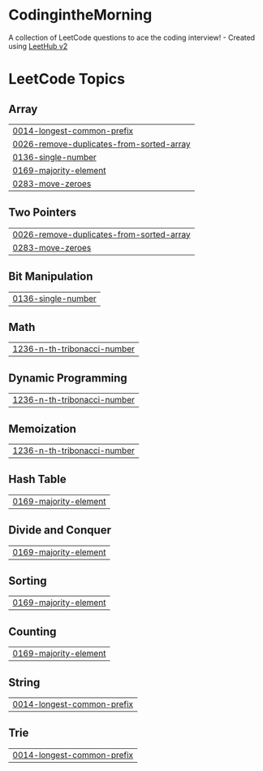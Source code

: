 # CodingintheMorning
A collection of LeetCode questions to ace the coding interview! - Created using [LeetHub v2](https://github.com/arunbhardwaj/LeetHub-2.0)

<!---LeetCode Topics Start-->
# LeetCode Topics
## Array
|  |
| ------- |
| [0014-longest-common-prefix](https://github.com/Kihwan-dev/CodingintheMorning/tree/master/0014-longest-common-prefix) |
| [0026-remove-duplicates-from-sorted-array](https://github.com/Kihwan-dev/CodingintheMorning/tree/master/0026-remove-duplicates-from-sorted-array) |
| [0136-single-number](https://github.com/Kihwan-dev/CodingintheMorning/tree/master/0136-single-number) |
| [0169-majority-element](https://github.com/Kihwan-dev/CodingintheMorning/tree/master/0169-majority-element) |
| [0283-move-zeroes](https://github.com/Kihwan-dev/CodingintheMorning/tree/master/0283-move-zeroes) |
## Two Pointers
|  |
| ------- |
| [0026-remove-duplicates-from-sorted-array](https://github.com/Kihwan-dev/CodingintheMorning/tree/master/0026-remove-duplicates-from-sorted-array) |
| [0283-move-zeroes](https://github.com/Kihwan-dev/CodingintheMorning/tree/master/0283-move-zeroes) |
## Bit Manipulation
|  |
| ------- |
| [0136-single-number](https://github.com/Kihwan-dev/CodingintheMorning/tree/master/0136-single-number) |
## Math
|  |
| ------- |
| [1236-n-th-tribonacci-number](https://github.com/Kihwan-dev/CodingintheMorning/tree/master/1236-n-th-tribonacci-number) |
## Dynamic Programming
|  |
| ------- |
| [1236-n-th-tribonacci-number](https://github.com/Kihwan-dev/CodingintheMorning/tree/master/1236-n-th-tribonacci-number) |
## Memoization
|  |
| ------- |
| [1236-n-th-tribonacci-number](https://github.com/Kihwan-dev/CodingintheMorning/tree/master/1236-n-th-tribonacci-number) |
## Hash Table
|  |
| ------- |
| [0169-majority-element](https://github.com/Kihwan-dev/CodingintheMorning/tree/master/0169-majority-element) |
## Divide and Conquer
|  |
| ------- |
| [0169-majority-element](https://github.com/Kihwan-dev/CodingintheMorning/tree/master/0169-majority-element) |
## Sorting
|  |
| ------- |
| [0169-majority-element](https://github.com/Kihwan-dev/CodingintheMorning/tree/master/0169-majority-element) |
## Counting
|  |
| ------- |
| [0169-majority-element](https://github.com/Kihwan-dev/CodingintheMorning/tree/master/0169-majority-element) |
## String
|  |
| ------- |
| [0014-longest-common-prefix](https://github.com/Kihwan-dev/CodingintheMorning/tree/master/0014-longest-common-prefix) |
## Trie
|  |
| ------- |
| [0014-longest-common-prefix](https://github.com/Kihwan-dev/CodingintheMorning/tree/master/0014-longest-common-prefix) |
<!---LeetCode Topics End-->
